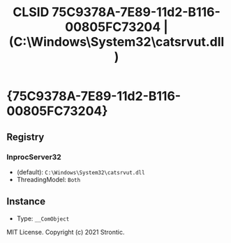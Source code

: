 ﻿---
title: "CLSID 75C9378A-7E89-11d2-B116-00805FC73204 | (C:\\Windows\\System32\\catsrvut.dll)"
excerpt: What is COM-Object CLSID 75C9378A-7E89-11d2-B116-00805FC73204?
---

# {75C9378A-7E89-11d2-B116-00805FC73204}


## Registry


### InprocServer32

* (default): `C:\Windows\System32\catsrvut.dll`
* ThreadingModel: `Both`

## Instance

* Type: `__ComObject`

MIT License. Copyright (c) 2021 Strontic.


